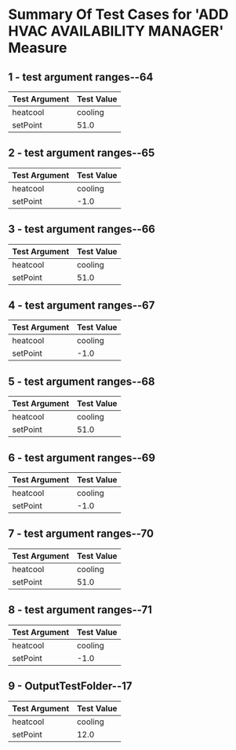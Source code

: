 # Summary Of Test Cases for 'ADD HVAC AVAILABILITY MANAGER' Measure
 
## 1 - test argument ranges--64
| Test Argument | Test Value |
| ------------- | ---------- |
| heatcool |cooling |
| setPoint |51.0 |
 
## 2 - test argument ranges--65
| Test Argument | Test Value |
| ------------- | ---------- |
| heatcool |cooling |
| setPoint |-1.0 |
 
## 3 - test argument ranges--66
| Test Argument | Test Value |
| ------------- | ---------- |
| heatcool |cooling |
| setPoint |51.0 |
 
## 4 - test argument ranges--67
| Test Argument | Test Value |
| ------------- | ---------- |
| heatcool |cooling |
| setPoint |-1.0 |
 
## 5 - test argument ranges--68
| Test Argument | Test Value |
| ------------- | ---------- |
| heatcool |cooling |
| setPoint |51.0 |
 
## 6 - test argument ranges--69
| Test Argument | Test Value |
| ------------- | ---------- |
| heatcool |cooling |
| setPoint |-1.0 |
 
## 7 - test argument ranges--70
| Test Argument | Test Value |
| ------------- | ---------- |
| heatcool |cooling |
| setPoint |51.0 |
 
## 8 - test argument ranges--71
| Test Argument | Test Value |
| ------------- | ---------- |
| heatcool |cooling |
| setPoint |-1.0 |
 
## 9 - OutputTestFolder--17
| Test Argument | Test Value |
| ------------- | ---------- |
| heatcool |cooling |
| setPoint |12.0 |
 
